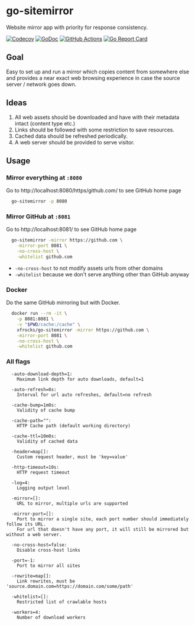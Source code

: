 # go-sitemirror
Website mirror app with priority for response consistency.

[![Codecov](https://codecov.io/gh/daohoangson/go-sitemirror/branch/master/graph/badge.svg?token=GfOsrOi5X3)](https://codecov.io/gh/daohoangson/go-sitemirror)
[![GoDoc](https://godoc.org/github.com/daohoangson/go-sitemirror/engine?status.svg)](https://godoc.org/github.com/daohoangson/go-sitemirror/engine)
[![GitHub Actions](https://github.com/daohoangson/go-sitemirror/actions/workflows/go.yml/badge.svg)](https://github.com/daohoangson/go-sitemirror/actions/workflows/go.yml)
[![Go Report Card](https://goreportcard.com/badge/github.com/daohoangson/go-sitemirror)](https://goreportcard.com/report/github.com/daohoangson/go-sitemirror)

## Goal
Easy to set up and run a mirror which copies content from somewhere else and provides a near exact web browsing experience in case the source server / network goes down.

## Ideas
1. All web assets should be downloaded and have with their metadata intact (content type etc.)
2. Links should be followed with some restriction to save resources.
3. Cached data should be refreshed periodically.
4. A web server should be provided to serve visitor.

## Usage

### Mirror everything at `:8080`
Go to http://localhost:8080/https/github.com/ to see GitHub home page

```bash
  go-sitemirror -p 8080
```

### Mirror GitHub at `:8081`
Go to http://localhost:8081/ to see GitHub home page

```bash
  go-sitemirror -mirror https://github.com \
    -mirror-port 8081 \
    -no-cross-host \
    -whitelist github.com
```

* `-no-cross-host` to not modify assets urls from other domains
* `-whitelist` because we don't serve anything other than GitHub anyway

### Docker

Do the same GitHub mirroring but with Docker.

```bash
  docker run --rm -it \
    -p 8081:8081 \
    -v "$PWD/cache:/cache" \
    xfrocks/go-sitemirror -mirror https://github.com \
    -mirror-port 8081 \
    -no-cross-host \
    -whitelist github.com
```

### All flags

```
  -auto-download-depth=1:
    Maximum link depth for auto downloads, default=1

  -auto-refresh=0s:
    Interval for url auto refreshes, default=no refresh

  -cache-bump=1m0s:
    Validity of cache bump

  -cache-path="":
    HTTP Cache path (default working directory)

  -cache-ttl=10m0s:
    Validity of cached data

  -header=map[]:
    Custom request header, must be 'key=value'

  -http-timeout=10s:
    HTTP request timeout

  -log=4:
    Logging output level

  -mirror=[]:
    URL to mirror, multiple urls are supported

  -mirror-port=[]:
    Port to mirror a single site, each port number should immediately follow its URL.
    For url that doesn't have any port, it will still be mirrored but without a web server.

  -no-cross-host=false:
    Disable cross-host links

  -port=-1:
    Port to mirror all sites

  -rewrite=map[]:
    Link rewrites, must be 'source.domain.com=https://domain.com/some/path'

  -whitelist=[]:
    Restricted list of crawlable hosts

  -workers=4:
    Number of download workers
```

